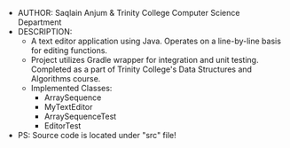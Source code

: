 - AUTHOR: Saqlain Anjum & Trinity College Computer Science Department
- DESCRIPTION:
  - A text editor application using Java. Operates on a line-by-line basis for editing functions.
  - Project utilizes Gradle wrapper for integration and unit testing. Completed as a part of Trinity College's Data Structures and Algorithms course.
  - Implemented Classes:
    - ArraySequence
    - MyTextEditor
    - ArraySequenceTest
    - EditorTest
- PS: Source code is located under "src" file!
